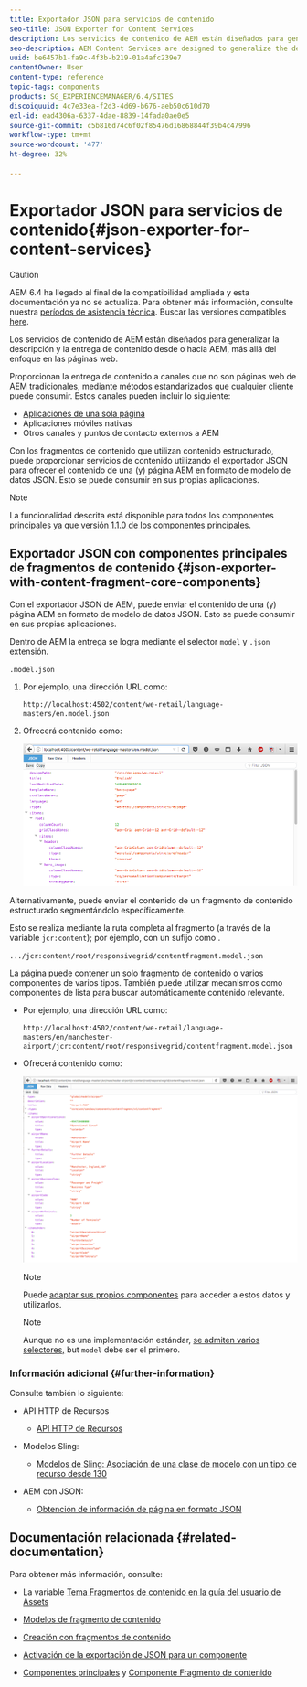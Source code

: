 ```yaml
---
title: Exportador JSON para servicios de contenido
seo-title: JSON Exporter for Content Services
description: Los servicios de contenido de AEM están diseñados para generalizar la descripción y la entrega de contenido desde o hacia AEM, más allá del enfoque en las páginas web. Proporcionan la entrega de contenido a canales que no son páginas web de AEM tradicionales, mediante métodos estandarizados que cualquier cliente puede consumir.
seo-description: AEM Content Services are designed to generalize the description and delivery of content in/from AEM beyond a focus on web pages. They provide the delivery of content to channels that are not traditional AEM web pages, using standardized methods that can be consumed by any client.
uuid: be6457b1-fa9c-4f3b-b219-01a4afc239e7
contentOwner: User
content-type: reference
topic-tags: components
products: SG_EXPERIENCEMANAGER/6.4/SITES
discoiquuid: 4c7e33ea-f2d3-4d69-b676-aeb50c610d70
exl-id: ead4306a-6337-4dae-8839-14fada0ae0e5
source-git-commit: c5b816d74c6f02f85476d16868844f39b4c47996
workflow-type: tm+mt
source-wordcount: '477'
ht-degree: 32%

---
```


# Exportador JSON para servicios de contenido{#json-exporter-for-content-services}

>[!CAUTION]
>
>AEM 6.4 ha llegado al final de la compatibilidad ampliada y esta documentación ya no se actualiza. Para obtener más información, consulte nuestra [períodos de asistencia técnica](https://helpx.adobe.com/es/support/programs/eol-matrix.html). Buscar las versiones compatibles [here](https://experienceleague.adobe.com/docs/).

Los servicios de contenido de AEM están diseñados para generalizar la descripción y la entrega de contenido desde o hacia AEM, más allá del enfoque en las páginas web.

Proporcionan la entrega de contenido a canales que no son páginas web de AEM tradicionales, mediante métodos estandarizados que cualquier cliente puede consumir. Estos canales pueden incluir lo siguiente:

* [Aplicaciones de una sola página](spa-walkthrough.md)
* Aplicaciones móviles nativas
* Otros canales y puntos de contacto externos a AEM

Con los fragmentos de contenido que utilizan contenido estructurado, puede proporcionar servicios de contenido utilizando el exportador JSON para ofrecer el contenido de una (y) página AEM en formato de modelo de datos JSON. Esto se puede consumir en sus propias aplicaciones.

>[!NOTE]
>
>La funcionalidad descrita está disponible para todos los componentes principales ya que [versión 1.1.0 de los componentes principales](https://docs.adobe.com/content/docs/en/core-components/v1.html).

## Exportador JSON con componentes principales de fragmentos de contenido {#json-exporter-with-content-fragment-core-components}

Con el exportador JSON de AEM, puede enviar el contenido de una (y) página AEM en formato de modelo de datos JSON. Esto se puede consumir en sus propias aplicaciones.

Dentro de AEM la entrega se logra mediante el selector `model` y `.json` extensión.

`.model.json`

1. Por ejemplo, una dirección URL como:

   ```shell
   http://localhost:4502/content/we-retail/language-masters/en.model.json
   ```

1. Ofrecerá contenido como:

   ![chlimage_1-192](assets/chlimage_1-192.png)

Alternativamente, puede enviar el contenido de un fragmento de contenido estructurado segmentándolo específicamente.

Esto se realiza mediante la ruta completa al fragmento (a través de la variable `jcr:content`); por ejemplo, con un sufijo como .

`.../jcr:content/root/responsivegrid/contentfragment.model.json`

La página puede contener un solo fragmento de contenido o varios componentes de varios tipos. También puede utilizar mecanismos como componentes de lista para buscar automáticamente contenido relevante.

* Por ejemplo, una dirección URL como:

   ```shell
   http://localhost:4502/content/we-retail/language-masters/en/manchester-airport/jcr:content/root/responsivegrid/contentfragment.model.json
   ```

* Ofrecerá contenido como:

   ![chlimage_1-193](assets/chlimage_1-193.png)

   >[!NOTE]
   >
   >Puede [adaptar sus propios componentes](/help/sites-developing/json-exporter-components.md) para acceder a estos datos y utilizarlos.

   >[!NOTE]
   >
   >Aunque no es una implementación estándar, [se admiten varios selectores,](json-exporter-components.md#multiple-selectors) but `model` debe ser el primero.

### Información adicional {#further-information}

Consulte también lo siguiente:

* API HTTP de Recursos

   * [API HTTP de Recursos](/help/assets/mac-api-assets.md)

* Modelos Sling:

   * [Modelos de Sling: Asociación de una clase de modelo con un tipo de recurso desde 130](https://sling.apache.org/documentation/bundles/models.html#associating-a-model-class-with-a-resource-type-since-130)

* AEM con JSON:

   * [Obtención de información de página en formato JSON](/help/sites-developing/pageinfo.md)

## Documentación relacionada {#related-documentation}

Para obtener más información, consulte:

* La variable [Tema Fragmentos de contenido en la guía del usuario de Assets](https://helpx.adobe.com/experience-manager/6-4/assets/user-guide.html?topic=/experience-manager/6-4/assets/morehelp/content-fragments.ug.js)

* [Modelos de fragmento de contenido](/help/assets/content-fragments-models.md)
* [Creación con fragmentos de contenido](/help/sites-authoring/content-fragments.md)
* [Activación de la exportación de JSON para un componente](/help/sites-developing/json-exporter-components.md)

* [Componentes principales](https://experienceleague.adobe.com/docs/experience-manager-core-components/using/introduction.html?lang=es) y [Componente Fragmento de contenido](https://helpx.adobe.com/experience-manager/core-components/using/content-fragment-component.html)
